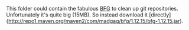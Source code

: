 This folder could contain the fabulous [BFG](https://rtyley.github.io/bfg-repo-cleaner/) to clean up git repositories. Unfortunately it's quite big (15MB). So instead download it [directly]{http://repo1.maven.org/maven2/com/madgag/bfg/1.12.15/bfg-1.12.15.jar).
